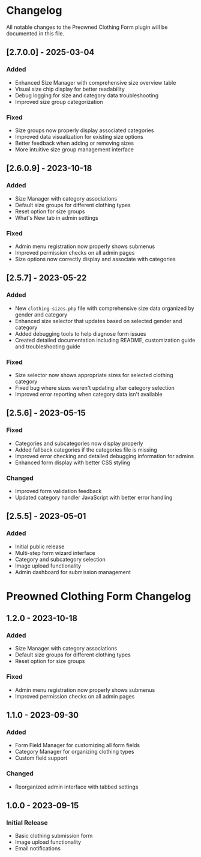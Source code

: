 # Changelog

All notable changes to the Preowned Clothing Form plugin will be documented in this file.

## [2.7.0.0] - 2025-03-04

### Added
- Enhanced Size Manager with comprehensive size overview table
- Visual size chip display for better readability
- Debug logging for size and category data troubleshooting
- Improved size group categorization

### Fixed
- Size groups now properly display associated categories
- Improved data visualization for existing size options
- Better feedback when adding or removing sizes
- More intuitive size group management interface

## [2.6.0.9] - 2023-10-18

### Added
- Size Manager with category associations
- Default size groups for different clothing types
- Reset option for size groups
- What's New tab in admin settings

### Fixed
- Admin menu registration now properly shows submenus
- Improved permission checks on all admin pages
- Size options now correctly display and associate with categories

## [2.5.7] - 2023-05-22

### Added
- New `clothing-sizes.php` file with comprehensive size data organized by gender and category
- Enhanced size selector that updates based on selected gender and category
- Added debugging tools to help diagnose form issues
- Created detailed documentation including README, customization guide and troubleshooting guide

### Fixed
- Size selector now shows appropriate sizes for selected clothing category
- Fixed bug where sizes weren't updating after category selection
- Improved error reporting when category data isn't available

## [2.5.6] - 2023-05-15

### Fixed
- Categories and subcategories now display properly
- Added fallback categories if the categories file is missing
- Improved error checking and detailed debugging information for admins
- Enhanced form display with better CSS styling

### Changed
- Improved form validation feedback
- Updated category handler JavaScript with better error handling

## [2.5.5] - 2023-05-01

### Added
- Initial public release
- Multi-step form wizard interface
- Category and subcategory selection
- Image upload functionality
- Admin dashboard for submission management

# Preowned Clothing Form Changelog

## 1.2.0 - 2023-10-18
### Added
- Size Manager with category associations
- Default size groups for different clothing types
- Reset option for size groups

### Fixed
- Admin menu registration now properly shows submenus
- Improved permission checks on all admin pages

## 1.1.0 - 2023-09-30
### Added
- Form Field Manager for customizing all form fields
- Category Manager for organizing clothing types
- Custom field support

### Changed
- Reorganized admin interface with tabbed settings

## 1.0.0 - 2023-09-15
### Initial Release
- Basic clothing submission form
- Image upload functionality
- Email notifications
